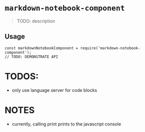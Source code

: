 # `markdown-notebook-component`

> TODO: description

## Usage

```
const markdownNotebookComponent = require('markdown-notebook-component');
// TODO: DEMONSTRATE API

```

# TODOS:

- only use language server for code blocks

# NOTES

- currently, calling print prints to the javascript console